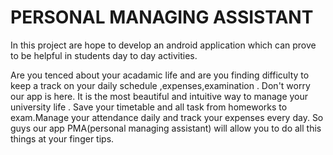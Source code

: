 # PERSONAL MANAGING ASSISTANT
In this project  are hope to develop an android application which can prove to  be helpful in students day to day activities.

Are you tenced about your acadamic life and are you finding difficulty to keep a track on your daily schedule ,expenses,examination . Don't worry our app is here.
It is the most beautiful and intuitive way to manage your university life .
Save your timetable and all task from homeworks to exam.Manage your attendance daily and track your expenses every day.
So guys our app PMA(personal managing assistant) will allow you to do all this things at your finger tips.
